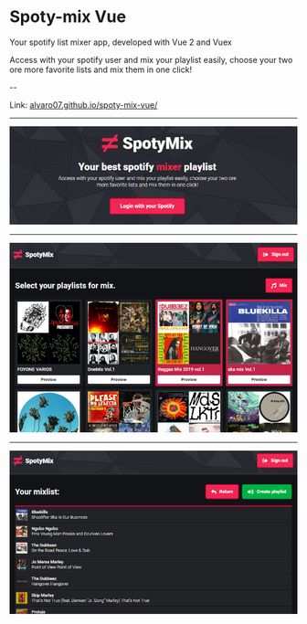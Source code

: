 # Spoty-mix Vue

Your spotify list mixer app, developed with Vue 2 and Vuex

Access with your spotify user and mix your playlist easily, choose your two ore more favorite lists and mix them in one click!

--

Link: [alvaro07.github.io/spoty-mix-vue/](https://alvaro07.github.io/spoty-mix-vue/)

---

![alt text](login.jpg "login")

---

![alt text](dashboard.jpg "dashboard")

---

![alt text](mix.jpg "mix")
